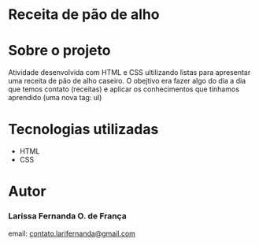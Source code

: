 <h1>Receita de pão de alho</h1>
<h1> Sobre o projeto</h1>
Atividade desenvolvida com HTML e CSS ultilizando listas para apresentar uma receita de pão de alho caseiro. O obejtivo era fazer algo do dia a dia que temos contato (receitas) e aplicar os conhecimentos que tínhamos
aprendido (uma nova tag: ul)
<h1> Tecnologias utilizadas</h1>
<ul>
  <li>HTML</li>
  <li> CSS </li>
</ul>
<h1> Autor</h1>
<h3>Larissa Fernanda O. de França </h3>
email: <a href="mailto:contato.larifernanda@gmail.com">contato.larifernanda@gmail.com</a>
